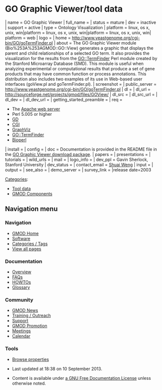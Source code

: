 



<span id="top"></span>


# <span dir="auto">GO Graphic Viewer/tool data</span>









\| name = GO Graphic Viewer \| full_name = \| status =
mature \| dev = inactive \| support = active \| type = Ontology
Visualization \| platform = linux, os x, unix, win\|platform = linux, os
x, unix, win\|platform = linux, os x, unix, win\| platform = web \| logo
= \| home =
<a href="http://www.yeastgenome.org/cgi-bin/GO/goTermFinder.pl"
class="external free"
rel="nofollow">http://www.yeastgenome.org/cgi-bin/GO/goTermFinder.pl</a>
\| about = The GO Graphic Viewer module (Bio%253A%253AGMOD::GO::View) generates
a graphic that displays the parent and child relationships of a selected
GO term. It also provides the visualization for the results from the
<a href="http://search.cpan.org/perldoc?GO::TermFinder"
class="external text" rel="nofollow">GO::TermFinder</a> Perl module
created by the Stanford Microarray Database (SMD). This module is useful
when analyzing experimental or computational results that produce a set
of gene products that may have common function or process annotations.
This distribution also includes two examples of its use in Web-based
user interfaces (goView.pl and goTermFinder.pl). \| screenshot = \|
public_server =
<a href="http://www.yeastgenome.org/cgi-bin/GO/goTermFinder.pl"
class="external free"
rel="nofollow">http://www.yeastgenome.org/cgi-bin/GO/goTermFinder.pl</a>
\| dl = \| dl_url =
<a href="http://sourceforge.net/projects/gmod/files/GOView/"
class="external free"
rel="nofollow">http://sourceforge.net/projects/gmod/files/GOView/</a> \|
dl_src = \| dl_src_url = \| dl_dev = \| dl_dev_url = \|
getting_started_preamble = \| req =

- The <a href="http://www.apache.org" class="external text"
  rel="nofollow">Apache web server</a>
- Perl 5.005 or higher
- <a href="http://search.cpan.org/perldoc?GD" class="external text"
  rel="nofollow">GD</a>
- <a href="http://search.cpan.org/perldoc?CGI" class="external text"
  rel="nofollow">CGI</a>
- <a href="http://www.graphviz.org/" class="external text"
  rel="nofollow">GraphViz</a>
- <a href="http://search.cpan.org/perldoc?GO::TermFinder"
  class="external text" rel="nofollow">GO::TermFinder</a>
- <a href="http://bioperl.org" class="external text"
  rel="nofollow">Bioperl</a>

\| install = \| config = \| doc = Documentation is provided in the
README file in the
<a href="http://sourceforge.net/projects/gmod/files/GOView/"
class="external text" rel="nofollow">GO Graphic Viewer download
package</a>. \| papers = \| presentations = \| tutorials = \| wild_urls
= \| mail = \| logo_info = \| dev_ppl = Gavin Sherlock, Stanford
University \| dev_status = \| contact_email =
<a href="mailto:sweng@stanford.edu" class="external text"
rel="nofollow">Shuai Weng</a> \| input = \| output = \| see_also = \|
demo_server = \| survey_link = \|release date=2003




[Categories](../Special%253ACategories "Special%253ACategories"):

- [Tool data](../Category%253ATool_data "Category%253ATool data")
- [GMOD
  Components](../Category%253AGMOD_Components "Category%253AGMOD Components")






## Navigation menu





<a href="../Main_Page"
style="background-image: url(../../images/GMOD-cogs.png);"
title="Visit the main page"></a>


### Navigation



- <span id="n-GMOD-Home">[GMOD Home](../Main_Page)</span>
- <span id="n-Software">[Software](../GMOD_Components)</span>
- <span id="n-Categories-.2F-Tags">[Categories /
  Tags](../Categories)</span>
- <span id="n-View-all-pages">[View all
  pages](../Special:AllPages)</span>




### Documentation



- <span id="n-Overview">[Overview](../Overview)</span>
- <span id="n-FAQs">[FAQs](../Category%253AFAQ)</span>
- <span id="n-HOWTOs">[HOWTOs](../Category%253AHOWTO)</span>
- <span id="n-Glossary">[Glossary](../Glossary)</span>




### Community



- <span id="n-GMOD-News">[GMOD News](../GMOD_News)</span>
- <span id="n-Training-.2F-Outreach">[Training /
  Outreach](../Training_and_Outreach)</span>
- <span id="n-Support">[Support](../Support)</span>
- <span id="n-GMOD-Promotion">[GMOD Promotion](../GMOD_Promotion)</span>
- <span id="n-Meetings">[Meetings](../Meetings)</span>
- <span id="n-Calendar">[Calendar](../Calendar)</span>




### Tools



- <span id="t-smwbrowselink"><a href="../Special%253ABrowse/GO_Graphic_Viewer-2Ftool_data"
  rel="smw-browse">Browse properties</a></span>





- <span id="footer-info-lastmod">Last updated at 18:38 on 10 September 2013.</span>
<!-- - <span id="footer-info-viewcount">12,057 page views.</span> -->
- <span id="footer-info-copyright">Content is available under
  <a href="http://www.gnu.org/licenses/fdl-1.3.html" class="external"
  rel="nofollow">a GNU Free Documentation License</a> unless otherwise
  noted.</span>

<!-- -->



<!-- -->


